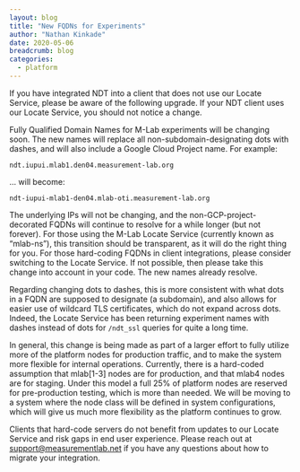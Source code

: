 ```yaml
---
layout: blog
title: "New FQDNs for Experiments"
author: "Nathan Kinkade"
date: 2020-05-06
breadcrumb: blog
categories:
  - platform
---
```


If you have integrated NDT into a client that does not use our Locate Service, please be aware of the following upgrade. If your NDT client uses our Locate Service, you should not notice a change.

Fully Qualified Domain Names for M-Lab experiments will be changing soon.<!--more--> The new names will replace all non-subdomain-designating dots with dashes, and will also include a Google Cloud Project name.  For example:

`ndt.iupui.mlab1.den04.measurement-lab.org`

... will become:

`ndt-iupui-mlab1-den04.mlab-oti.measurement-lab.org`

The underlying IPs will not be changing, and the non-GCP-project-decorated FQDNs will continue to resolve for a while longer (but not forever). For those using the M-Lab Locate Service (currently known as “mlab-ns”), this transition should be transparent, as it will do the right thing for you. For those hard-coding FQDNs in client integrations, please consider switching to the Locate Service. If not possible, then please take this change into account in your code. The new names already resolve.

Regarding changing dots to dashes, this is more consistent with what dots in a FQDN are supposed to designate (a subdomain), and also allows for easier use of wildcard TLS certificates, which do not expand across dots. Indeed, the Locate Service has been returning experiment names with dashes instead of dots for `/ndt_ssl` queries for quite a long time.

In general, this change is being made as part of a larger effort to fully utilize more of the platform nodes for production traffic, and to make the system more flexible for internal operations. Currently, there is a hard-coded assumption that mlab[1-3] nodes are for production, and that mlab4 nodes are for staging. Under this model a full 25% of platform nodes are reserved for pre-production testing, which is more than needed. We will be moving to a system where the node class will be defined in system configurations, which will give us much more flexibility as the platform continues to grow.

Clients that hard-code servers do not benefit from updates to our Locate Service and risk gaps in end user experience. Please reach out at support@measurementlab.net if you have any questions about how to migrate your integration.
